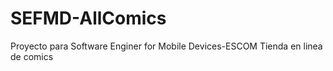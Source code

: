 # SEFMD-AllComics
Proyecto para Software Enginer for Mobile Devices-ESCOM Tienda en linea de comics
